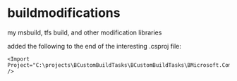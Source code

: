 buildmodifications
==================

my msbuild, tfs build, and other modification libraries

added the following to the end of the interesting .csproj file:

```
<Import Project="C:\projects\BCustomBuildTasks\BCustomBuildTasks\BMicrosoft.Common.targets" />
```

